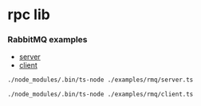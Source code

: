 # rpc lib

### RabbitMQ examples
- [server](./examples/rmq/server.ts)
- [client](./examples/rmq/client.ts)

```sh
./node_modules/.bin/ts-node ./examples/rmq/server.ts

./node_modules/.bin/ts-node ./examples/rmq/client.ts
```
